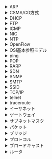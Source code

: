 <details><summary>ARP</summary>

- IPアドレスからMACアドレスを取得するプロトコル
</details>

<details><summary>CSMA/CD方式</summary>

- Carrier Sense Multiple Access
- ネットワークの通信状態を監視して、他に通信を行っていない場合に限ってデータの送信を行う。
</details>

<details><summary>DHCP</summary>

- Dynamic Host Configuration Protocolの略。
- IPアドレスの割り当てを自動化する方法。
</details>

<details><summary>FTP</summary>

- File Transfer Protocol
- ファイル転送で使用するプロトコル
</details>

<details><summary>ICMP</summary>

- Internet Control Message Protocol
- TCP/IPのパケット転送において発生したエラー情報を報告するために用いられるプロトコル
</details>

<details><summary>NIC</summary>

- Network Interface Card
- データを電気信号にし変換してケーブル上に流すこと。
- Macアドレスという番号が振り当てられている。
</details>

<details><summary>NTP</summary>

- Network Time Protocol
- コンピュータの時刻合わせを行うプロトコル
</details>

<details><summary>OpenFlow</summary>

- ハードウェアとソフトウェアを分離させることで、柔軟に経路制御を設計・実装する
</details>

<details><summary>OSI基本参照モデル</summary>

- 「どんなケーブルを使って」、「どんな形式で」といったことが決まっており、それが7階層に別れているもの。
</details>

<details><summary>ping</summary>

- 指定のコンピュータまでパケットが届くかを試す
- ICMPのうちの一つ
</details>

<details><summary>POP</summary>

- Post Office Protocol
- 電子メールの受信部分を担当するプロトコル
- port: 110
</details>

<details><summary>RARP</summary>

- Reverse Address Resolution Protocol
- MACアドレスからIPアドレスを取得する
</details>

<details><summary>SDN</summary>

- Software-Defined Network
- ネットワーク機器をソフトウェア的に一元管理できるようにしたもの。
</details>

<details><summary>SNMP</summary>

- Simple Network Management Protocol
- ネットワークを構成するルータやスイッチなど、機器の状態や設定を管理するために用いられるプロトコル
</details>

<details><summary>SMTP</summary>

- 電子メールの配送部分を担当するプロトコル。
- ポート番号は25
</details>


<details><summary>SSID</summary>

- Service Set IDentifier
- 無線LANの固有の名前。アクセスポイントを特定するために使用する。
</details>


<details><summary>TCP/IP</summary>

- IP: 複数のネットワークを繋いで、その上をパケットが流れる仕組み
- TCP: ネットワーク上で正しくデータが送られたことを保証する仕組み
</details>

<details><summary>telnet</summary>

- 他のコンピュータにログインして遠隔操作を行うプロトコル
- port番号：23
</details>

<details><summary>traceroute</summary>

- 指定コンピュータに到達するまでの間、どのような経路を辿っているか調査できる。
- ICMPのうちの一つ
</details>

<details><summary>イーサネット</summary>
LANの規格として最もスタンダードなもの。
</details>

<details><summary>ゲートウェイ</summary>

- トランスポート層以上が異なるネットワーク間でプロトコル変換による中継機能を提供する装置
- TCP/IPでやりとりしていたものを別に変換する
</details>

<details><summary>サブネットマスク</summary>

- 事業部ごととかでネットワークを分割する仕組み
</details>

<details><summary>パケット</summary>
送信データは小さい一つのブロックに分割して送信される。その分割された通信データのこと。
</details>

<details><summary>ブリッジ</summary>

- データリンク層に位置する
- パケットのMacアドレスを使用してセグメント間を中継する。
</details>

<details><summary>プロトコル</summary>

- ネットワークを通じてコンピュータ同士がやりとりするための約束事。
</details>

<details><summary>ブロードキャスト</summary>

- 同一のネットワーク内の全てのホストに対して、一斉に同じデータを送信すること
- ホストアドレス部は111...となる
</details>

<details><summary>ルータ</summary>

- ネットワーク層(第3層)に位置する。
</details>
